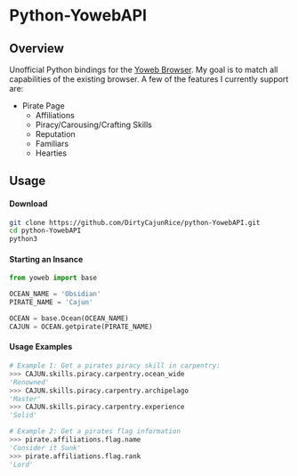 # Python-YowebAPI

## Overview
Unofficial Python bindings for the
[Yoweb Browser](https://yppedia.puzzlepirates.com/Yoweb).
My goal is to match all capabilities of the existing browser. A few of
the features I currently support are:

* Pirate Page
  * Affiliations
  * Piracy/Carousing/Crafting Skills
  * Reputation
  * Familiars
  * Hearties

## Usage
#### Download
```sh
git clone https://github.com/DirtyCajunRice/python-YowebAPI.git
cd python-YowebAPI
python3
```
#### Starting an Insance
```py
from yoweb import base

OCEAN_NAME = 'Obsidian'
PIRATE_NAME = 'Cajun'

OCEAN = base.Ocean(OCEAN_NAME)
CAJUN = OCEAN.getpirate(PIRATE_NAME)
```
#### Usage Examples
```py
# Example 1: Get a pirates piracy skill in carpentry:
>>> CAJUN.skills.piracy.carpentry.ocean_wide
'Renowned'
>>> CAJUN.skills.piracy.carpentry.archipelago
'Master'
>>> CAJUN.skills.piracy.carpentry.experience
'Solid'

# Example 2: Get a pirates flag information
>>> pirate.affiliations.flag.name
'Consider it Sunk'
>>> pirate.affiliations.flag.rank
'Lord'
```